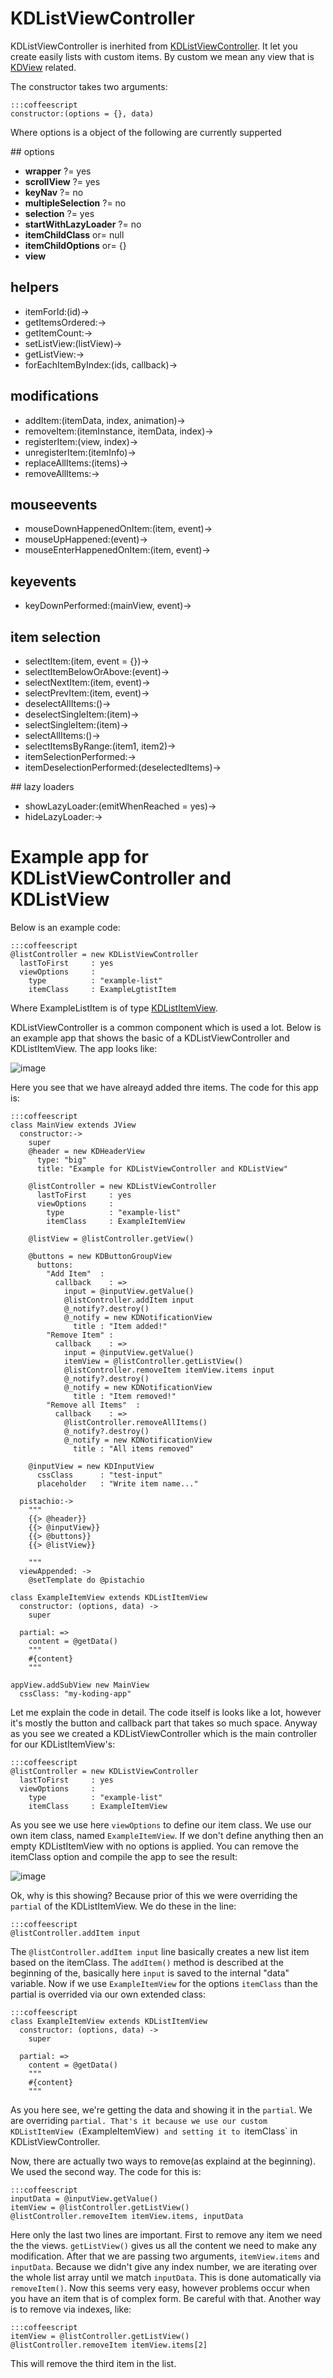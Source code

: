 # KDListViewController

KDListViewController is inerhited from
[KDListViewController](/core/KDViewController). It let you create easily lists with
custom items. By custom we mean any view that is [KDView](/core/KDView) related.

The constructor takes two arguments:

    :::coffeescript
    constructor:(options = {}, data)

Where options is a object of the following are currently supperted

## options

* **wrapper**             ?= yes
* **scrollView**          ?= yes
* **keyNav**              ?= no
* **multipleSelection**   ?= no
* **selection**           ?= yes
* **startWithLazyLoader** ?= no
* **itemChildClass**     or= null
* **itemChildOptions**   or= {}
* **view**

## helpers

* itemForId:(id)->
* getItemsOrdered:->
* getItemCount:->
* setListView:(listView)->
* getListView:->
* forEachItemByIndex:(ids, callback)->

## modifications

* addItem:(itemData, index, animation)->
* removeItem:(itemInstance, itemData, index)->
* registerItem:(view, index)->
* unregisterItem:(itemInfo)->
* replaceAllItems:(items)->
* removeAllItems:->

## mouseevents

* mouseDownHappenedOnItem:(item, event)->
* mouseUpHappened:(event)->
* mouseEnterHappenedOnItem:(item, event)->

## keyevents

* keyDownPerformed:(mainView, event)->

## item selection

* selectItem:(item, event = {})->
* selectItemBelowOrAbove:(event)->
* selectNextItem:(item, event)->
* selectPrevItem:(item, event)->
* deselectAllItems:()->
* deselectSingleItem:(item)->
* selectSingleItem:(item)->
* selectAllItems:()->
* selectItemsByRange:(item1, item2)->
* itemSelectionPerformed:->
* itemDeselectionPerformed:(deselectedItems)->

## lazy loaders

* showLazyLoader:(emitWhenReached = yes)->
* hideLazyLoader:->

# Example app for KDListViewController and KDListView

Below is an example code:

    :::coffeescript
    @listController = new KDListViewController
      lastToFirst     : yes
      viewOptions     :
        type          : "example-list"
        itemClass     : ExampleLgtistItem

Where ExampleListItem is of type
[KDListItemView](/framework/list/KDListItemView).

KDListViewController is a common component which is used a lot.  Below is an
example app that shows the basic of a KDListViewController and KDListItemView.
The app looks like:

![image](KDList.png)

Here you see that we have alreayd added thre items. The code for this app is:

    :::coffeescript
    class MainView extends JView
      constructor:->
        super
        @header = new KDHeaderView
          type: "big"
          title: "Example for KDListViewController and KDListView"

        @listController = new KDListViewController
          lastToFirst     : yes
          viewOptions     :
            type          : "example-list"
            itemClass     : ExampleItemView

        @listView = @listController.getView()

        @buttons = new KDButtonGroupView
          buttons:
            "Add Item"  :
              callback    : =>
                input = @inputView.getValue()
                @listController.addItem input
                @_notify?.destroy()
                @_notify = new KDNotificationView
                  title : "Item added!"
            "Remove Item" :
              callback    : =>
                input = @inputView.getValue()
                itemView = @listController.getListView()
                @listController.removeItem itemView.items input
                @_notify?.destroy()
                @_notify = new KDNotificationView
                  title : "Item removed!"
            "Remove all Items"  :
              callback    : =>
                @listController.removeAllItems()
                @_notify?.destroy()
                @_notify = new KDNotificationView
                  title : "All items removed"

        @inputView = new KDInputView
          cssClass      : "test-input"
          placeholder   : "Write item name..."

      pistachio:->
        """
        {{> @header}}
        {{> @inputView}}
        {{> @buttons}}
        {{> @listView}}

        """
      viewAppended: ->
        @setTemplate do @pistachio

    class ExampleItemView extends KDListItemView
      constructor: (options, data) ->
        super

      partial: =>
        content = @getData()
        """
        #{content}
        """

    appView.addSubView new MainView
      cssClass: "my-koding-app"

Let me explain the code in detail. The code itself is looks like a lot, however
it's mostly the button and callback part that takes so much space. Anyway as you
see we created a KDListViewController which is the main controller for our
KDListItemView's:

    :::coffeescript
    @listController = new KDListViewController
      lastToFirst     : yes
      viewOptions     :
        type          : "example-list"
        itemClass     : ExampleItemView

As you see we use here `viewOptions` to define our item class. We use our own
item class, named `ExampleItemView`. If we don't define anything then
an empty KDListItemView with no options is applied. You can remove the itemClass
option and compile the app to see the result:

![image](KDList2.png)

Ok, why is this showing? Because prior of this we were overriding the `partial`
of the KDListItemView. We do these in the line:

    :::coffeescript
    @listController.addItem input

 The `@listController.addItem input` line basically creates a new list item
 based on the itemClass. The `addItem()` method is described at the beginning of
 the, basically here `input` is saved to the internal "data" variable.
 Now if we use `ExampleItemView` for the options `itemClass` than the partial is
 overrided via our own extended class:

    :::coffeescript
    class ExampleItemView extends KDListItemView
      constructor: (options, data) ->
        super

      partial: =>
        content = @getData()
        """
        #{content}
        """

As you here see, we're getting the data and showing it in the `partial`. We are
overriding `partial. That's it because we use our custom KDListItemView
(`ExampleItemView`) and setting it to `itemClass` in KDListViewController.

Now, there are actually two ways to remove(as explaind at the beginning). We
used the second way. The code for this is:

    :::coffeescript
    inputData = @inputView.getValue()
    itemView = @listController.getListView()
    @listController.removeItem itemView.items, inputData

Here only the last two lines are important. First to remove any item we need the
the views. `getListView()` gives us all the content we need to make any
modification. After that we are passing two arguments, `itemView.items`
and `inputData`. Because we didn't give any index number, we are iterating over
the whole list array until we match `inputData`. This is done automatically via
`removeItem()`. Now this seems very easy, however problems occur when you have
an item that is of complex form. Be careful with that. Another way is to remove
via indexes, like:

    :::coffeescript
    itemView = @listController.getListView()
    @listController.removeItem itemView.items[2]

This will remove the third item in the list.
